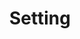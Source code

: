---
title: Setting
layout: setting
link: /
linkTitle1: Goal
linkTitle2: Habit
linkTitle3: Log-out
link1: /goal/
link2: /habit/
link3: /login/
image: /images/icons8-delete_sign.png
---